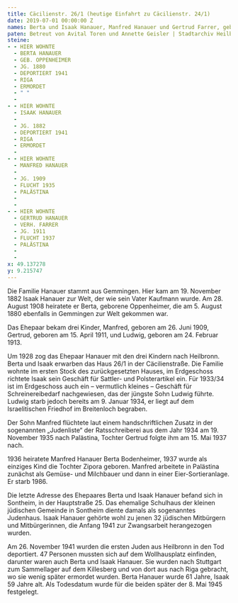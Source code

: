 ```yaml
---
title: Cäcilienstr. 26/1 (heutige Einfahrt zu Cäcilienstr. 24/1)
date: 2019-07-01 00:00:00 Z
names: Berta und Isaak Hanauer, Manfred Hanauer und Gertrud Farrer, geb. Hanauer
paten: Betreut von Avital Toren und Annette Geisler | Stadtarchiv Heilbronn
steine:
- - HIER WOHNTE
  - BERTA HANAUER
  - GEB. OPPENHEIMER
  - JG. 1880
  - DEPORTIERT 1941
  - RIGA
  - ERMORDET
  - " "
  - 
- - HIER WOHNTE
  - ISAAK HANAUER
  - 
  - JG. 1882
  - DEPORTIERT 1941
  - RIGA
  - ERMORDET
  - 
- - HIER WOHNTE
  - MANFRED HANAUER
  - 
  - JG. 1909
  - FLUCHT 1935
  - PALÄSTINA
  - 
  - 
- - HIER WOHNTE
  - GERTRUD HANAUER
  - VERH. FARRER
  - JG. 1911
  - FLUCHT 1937
  - PALÄSTINA
  - 
  - 
x: 49.137278
y: 9.215747
---
```


Die Familie Hanauer stammt aus Gemmingen. Hier kam am 19. November 1882 Isaak Hanauer zur Welt, der wie sein Vater Kaufmann wurde. Am 28. August 1908 heiratete er Berta, geborene Oppenheimer, die am 5. August 1880 ebenfalls in Gemmingen zur Welt gekommen war.

Das Ehepaar bekam drei Kinder, Manfred, geboren am 26. Juni 1909, Gertrud, geboren am 15. April 1911, und Ludwig, geboren am 24. Februar 1913.

Um 1928 zog das Ehepaar Hanauer mit den drei Kindern nach Heilbronn. Berta und Isaak erwarben das Haus 26/1 in der Cäcilienstraße. Die Familie wohnte im ersten Stock des zurückgesetzten Hauses, im Erdgeschoss richtete Isaak sein Geschäft für Sattler- und Polsterartikel ein. Für 1933/34 ist im Erdgeschoss auch ein – vermutlich kleines – Geschäft für Schreinereibedarf nachgewiesen, das der jüngste Sohn Ludwig führte. Ludwig starb jedoch bereits am 9. Januar 1934, er liegt auf dem Israelitischen Friedhof im Breitenloch begraben.

Der Sohn Manfred flüchtete laut einem handschriftlichen Zusatz in der sogenannten „Judenliste“ der Ratsschreiberei aus dem Jahr 1934 am 19. November 1935 nach Palästina, Tochter Gertrud folgte ihm am 15. Mai 1937 nach.

1936 heiratete Manfred Hanauer Berta Bodenheimer, 1937 wurde als einziges Kind die Tochter Zipora geboren. Manfred arbeitete in Palästina zunächst als Gemüse- und Milchbauer und dann in einer Eier-Sortieranlage. Er starb 1986.

Die letzte Adresse des Ehepaares Berta und Isaak Hanauer befand sich in Sontheim, in der Hauptstraße 25. Das ehemalige Schulhaus der kleinen jüdischen Gemeinde in Sontheim diente damals als sogenanntes Judenhaus. Isaak Hanauer gehörte wohl zu jenen 32 jüdischen Mitbürgern und Mitbürgerinnen, die Anfang 1941 zur Zwangsarbeit herangezogen wurden.

Am 26. November 1941 wurden die ersten Juden aus Heilbronn in den Tod deportiert. 47 Personen mussten sich auf dem Wollhausplatz einfinden, darunter waren auch Berta und Isaak Hanauer. Sie wurden nach Stuttgart zum Sammellager auf dem Killesberg und von dort aus nach Riga gebracht, wo sie wenig später ermordet wurden. Berta Hanauer wurde 61 Jahre, Isaak 59 Jahre alt. Als Todesdatum wurde für die beiden später der 8. Mai 1945 festgelegt.